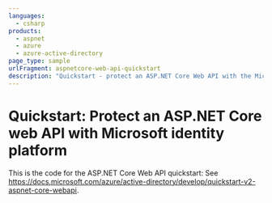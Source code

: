 ```yaml
---
languages:
  - csharp
products:
  - aspnet
  - azure
  - azure-active-directory
page_type: sample
urlFragment: aspnetcore-web-api-quickstart
description: "Quickstart - protect an ASP.NET Core Web API with the Microsoft identity platform."
---
```


# Quickstart: Protect an ASP.NET Core web API with Microsoft identity platform

This is the code for the ASP.NET Core Web API quickstart: See https://docs.microsoft.com/azure/active-directory/develop/quickstart-v2-aspnet-core-webapi.
